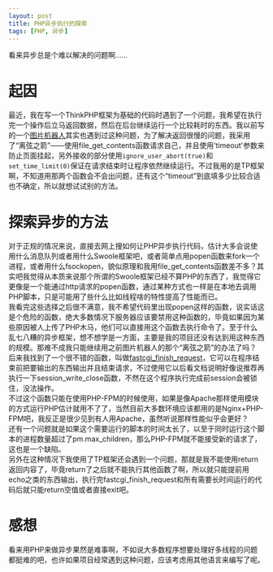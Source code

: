 ```yaml
---
layout: post
title: PHP异步执行的探索
tags: [PHP, 异步]
---
```


  看来异步总是个难以解决的问题啊……<!--more-->    

# 起因
  最近，我在写一个ThinkPHP框架为基础的代码时遇到了一个问题，我希望在执行完一个操作后立马返回数据，然后在后台继续运行一个比较耗时的东西。我以前写的一个[图片机器人](/2021/02/23/picbotpro.html)其实也遇到过这种问题，为了解决返回很慢的问题，我采用了“离弦之箭”——使用file_get_contents函数请求自己，并且使用'timeout'参数来防止页面挂起，另外接收的部分使用`ignore_user_abort(true)`和`set_time_limit(0)`保证在请求结束时让程序依然继续运行。不过我用的是TP框架啊，不知道用那两个函数会不会出问题，还有这个“timeout”到底填多少比较合适也不确定，所以就想试试别的方法。   

# 探索异步的方法
  对于正规的情况来说，直接去网上搜如何让PHP异步执行代码，估计大多会说使用什么消息队列或者用什么Swoole框架吧，或者简单点用popen函数来fork一个进程，或者用什么fsockopen，貌似原理和我用file_get_contents函数差不多？其实吧我觉得从本质来说那个所谓的Swoole框架已经不算PHP的东西了，我觉得它更像是一个能通过http请求的popen函数，通过某种方式也一样是在本地去调用PHP脚本，只是可能用了些什么比如线程啥的特性提高了性能而已。   
  我看完这些选择之后很不满意，我不希望代码里出现popen这样的函数，说实话这是个危险的函数，绝大多数情况下服务器应该要禁用这种函数的，毕竟如果因为某些原因被人上传了PHP木马，他们可以直接用这个函数去执行命令了。至于什么乱七八糟的异步框架，想不想学是一方面，主要是我的项目还没有达到用这种东西的规模。那难不成我只能继续用之前图片机器人的那个“离弦之箭”的办法了吗？   
  后来我找到了一个很不错的函数，叫做[fastcgi_finish_request](https://www.php.net/manual/zh/function.fastcgi-finish-request.php)，它可以在程序结束前把要输出的东西输出并且结束请求，不过使用它以后看文档说明好像说推荐再执行一下session_write_close函数，不然在这个程序执行完成前session会被锁住，没法操作。   
  不过这个函数只能在使用PHP-FPM的时候使用，如果是像Apache那样使用模块的方式运行PHP估计就用不了了，当然目前大多数环境应该都用的是Nginx+PHP-FPM吧，我反正是很少见到有人用Apache，虽然听说那样性能似乎会更好？   
  还有一个问题就是如果这个需要运行的脚本的时间太长了，以至于同时运行这个脚本的进程数量超过了pm.max_children，那么PHP-FPM就不能接受新的请求了，这也是一个缺陷。   
  另外在这种情况下我使用了TP框架还会遇到一个问题，那就是我不能使用return返回内容了，毕竟return了之后就不能执行其他函数了啊，所以就只能提前用echo之类的东西输出，执行完fastcgi_finish_request和所有需要长时间运行的代码后就只能return空值或者直接exit吧。   

# 感想
  看来用PHP来做异步果然是难事啊，不如说大多数程序想要处理好多线程的问题都挺难的吧，也许如果项目经常遇到这种问题，应该考虑用其他语言来编写了呢。